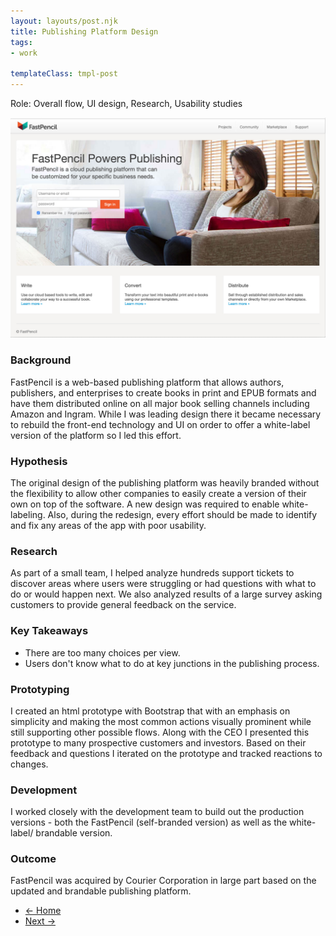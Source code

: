 ```yaml
---
layout: layouts/post.njk
title: Publishing Platform Design
tags:
- work

templateClass: tmpl-post
---
```


Role: Overall flow, UI design, Research, Usability studies

![fastpencil landing page](/img/fp-home2.png)


### Background

FastPencil is a web-based publishing platform that allows authors, publishers, and enterprises to create books in print and EPUB formats and have them distributed online on all major book selling channels including Amazon and Ingram. While I was leading design there it became necessary to rebuild the front-end technology and UI on order to offer a white-label version of the platform so I led this effort. 

### Hypothesis

The original design of the publishing platform was heavily branded without the flexibility to allow other companies to easily create a version of their own on top of the software. A new design was required to enable white-labeling. Also, during the redesign, every effort should be made to identify and fix any areas of the app with poor usability.

### Research

As part of a small team, I helped analyze hundreds support tickets to discover areas where users were struggling or had questions with what to do or would happen next. We also analyzed results of a large survey asking customers to provide general feedback on the service. 

### Key Takeaways 

- There are too many choices per view. 
- Users don't know what to do at key junctions in the publishing process.

### Prototyping

I created an html prototype with Bootstrap that with an emphasis on simplicity and making the most common actions visually prominent while still supporting other possible flows. Along with the CEO I presented this prototype to many prospective customers and investors. Based on their feedback and questions I iterated on the prototype and tracked reactions to changes.

### Development

I worked closely with the development team to build out the production versions - both the FastPencil (self-branded version) as well as the white-label/ brandable version. 

### Outcome

FastPencil was acquired by Courier Corporation in large part based on the updated and brandable publishing platform.


<ul class="arrows">
  <li><a href="{{ '/' | url }}">&#8592; Home</a></li>
  <li><a href="{{ '/' }}">Next &#8594;</a></li>
</ul>